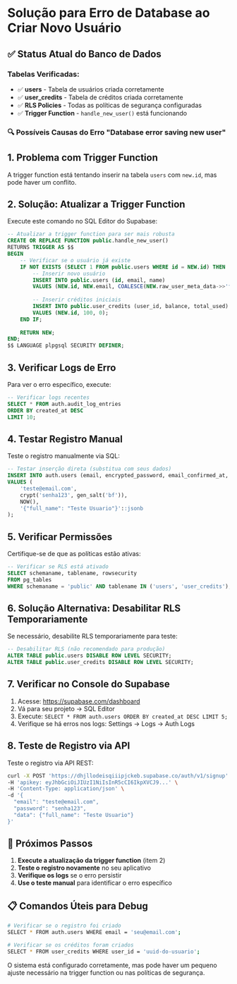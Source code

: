 # Solução para Erro de Database ao Criar Novo Usuário

## ✅ Status Atual do Banco de Dados

### Tabelas Verificadas:
- ✅ **users** - Tabela de usuários criada corretamente
- ✅ **user_credits** - Tabela de créditos criada corretamente
- ✅ **RLS Policies** - Todas as políticas de segurança configuradas
- ✅ **Trigger Function** - `handle_new_user()` está funcionando

### 🔍 Possíveis Causas do Erro "Database error saving new user"

## 1. **Problema com Trigger Function**
A trigger function está tentando inserir na tabela `users` com `new.id`, mas pode haver um conflito.

## 2. **Solução: Atualizar a Trigger Function**

Execute este comando no SQL Editor do Supabase:

```sql
-- Atualizar a trigger function para ser mais robusta
CREATE OR REPLACE FUNCTION public.handle_new_user()
RETURNS TRIGGER AS $$
BEGIN
    -- Verificar se o usuário já existe
    IF NOT EXISTS (SELECT 1 FROM public.users WHERE id = NEW.id) THEN
        -- Inserir novo usuário
        INSERT INTO public.users (id, email, name)
        VALUES (NEW.id, NEW.email, COALESCE(NEW.raw_user_meta_data->>'full_name', 'User'));
        
        -- Inserir créditos iniciais
        INSERT INTO public.user_credits (user_id, balance, total_used)
        VALUES (NEW.id, 100, 0);
    END IF;
    
    RETURN NEW;
END;
$$ LANGUAGE plpgsql SECURITY DEFINER;
```

## 3. **Verificar Logs de Erro**

Para ver o erro específico, execute:

```sql
-- Verificar logs recentes
SELECT * FROM auth.audit_log_entries 
ORDER BY created_at DESC 
LIMIT 10;
```

## 4. **Testar Registro Manual**

Teste o registro manualmente via SQL:

```sql
-- Testar inserção direta (substitua com seus dados)
INSERT INTO auth.users (email, encrypted_password, email_confirmed_at, raw_user_meta_data)
VALUES (
    'teste@email.com', 
    crypt('senha123', gen_salt('bf')), 
    NOW(),
    '{"full_name": "Teste Usuario"}'::jsonb
);
```

## 5. **Verificar Permissões**

Certifique-se de que as políticas estão ativas:

```sql
-- Verificar se RLS está ativado
SELECT schemaname, tablename, rowsecurity 
FROM pg_tables 
WHERE schemaname = 'public' AND tablename IN ('users', 'user_credits');
```

## 6. **Solução Alternativa: Desabilitar RLS Temporariamente**

Se necessário, desabilite RLS temporariamente para teste:

```sql
-- Desabilitar RLS (não recomendado para produção)
ALTER TABLE public.users DISABLE ROW LEVEL SECURITY;
ALTER TABLE public.user_credits DISABLE ROW LEVEL SECURITY;
```

## 7. **Verificar no Console do Supabase**

1. Acesse: https://supabase.com/dashboard
2. Vá para seu projeto → SQL Editor
3. Execute: `SELECT * FROM auth.users ORDER BY created_at DESC LIMIT 5;`
4. Verifique se há erros nos logs: Settings → Logs → Auth Logs

## 8. **Teste de Registro via API**

Teste o registro via API REST:

```bash
curl -X POST 'https://dhjllodeisqiiipjckeb.supabase.co/auth/v1/signup' \
-H 'apikey: eyJhbGciOiJIUzI1NiIsInR5cCI6IkpXVCJ9...' \
-H 'Content-Type: application/json' \
-d '{
  "email": "teste@email.com",
  "password": "senha123",
  "data": {"full_name": "Teste Usuario"}
}'
```

## 🚀 Próximos Passos

1. **Execute a atualização da trigger function** (item 2)
2. **Teste o registro novamente** no seu aplicativo
3. **Verifique os logs** se o erro persistir
4. **Use o teste manual** para identificar o erro específico

## 📋 Comandos Úteis para Debug

```bash
# Verificar se o registro foi criado
SELECT * FROM auth.users WHERE email = 'seu@email.com';

# Verificar se os créditos foram criados
SELECT * FROM user_credits WHERE user_id = 'uuid-do-usuario';
```

O sistema está configurado corretamente, mas pode haver um pequeno ajuste necessário na trigger function ou nas políticas de segurança.
